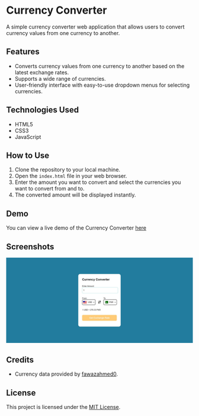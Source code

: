 ﻿# Currency Converter

A simple currency converter web application that allows users to convert currency values from one currency to another.

## Features

- Converts currency values from one currency to another based on the latest exchange rates.
- Supports a wide range of currencies.
- User-friendly interface with easy-to-use dropdown menus for selecting currencies.

## Technologies Used

- HTML5
- CSS3
- JavaScript

## How to Use

1. Clone the repository to your local machine.
2. Open the `index.html` file in your web browser.
3. Enter the amount you want to convert and select the currencies you want to convert from and to.
4. The converted amount will be displayed instantly.

## Demo

You can view a live demo of the Currency Converter [here](https://currency-ex-change.netlify.app/)


## Screenshots

![Currency Converter Screenshot](screenshot.jpg)

## Credits

- Currency data provided by [fawazahmed0](https://github.com/fawazahmed0/currency-api).

## License

This project is licensed under the [MIT License](LICENSE).


